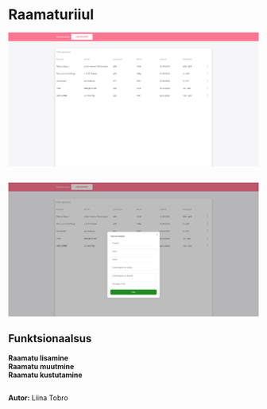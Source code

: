 # Raamaturiiul
![Source code](sc1.png)
## 
![Source code](sc2.png)
## Funktsionaalsus
**Raamatu lisamine**  
**Raamatu muutmine**  
**Raamatu kustutamine**
## 
**Autor:** Liina Tobro